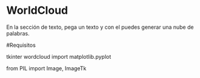 # WorldCloud
En la sección de texto, pega un texto y con el puedes generar una nube de palabras.



#Requisitos


tkinter
wordcloud import 
matplotlib.pyplot 

from PIL import Image, ImageTk
